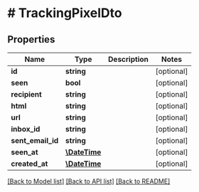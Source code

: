 # # TrackingPixelDto

## Properties

Name | Type | Description | Notes
------------ | ------------- | ------------- | -------------
**id** | **string** |  | [optional] 
**seen** | **bool** |  | [optional] 
**recipient** | **string** |  | [optional] 
**html** | **string** |  | [optional] 
**url** | **string** |  | [optional] 
**inbox_id** | **string** |  | [optional] 
**sent_email_id** | **string** |  | [optional] 
**seen_at** | [**\DateTime**](\DateTime) |  | [optional] 
**created_at** | [**\DateTime**](\DateTime) |  | [optional] 

[[Back to Model list]](../../README#documentation-for-models) [[Back to API list]](../../README#documentation-for-api-endpoints) [[Back to README]](../../README)


